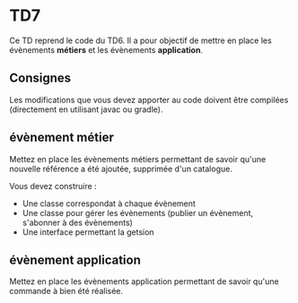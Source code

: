 # TD7

Ce TD reprend le code du TD6. Il a pour objectif de mettre en place les évènements **métiers** et les évènements **application**.

## Consignes

Les modifications que vous devez apporter au code doivent être compilées (directement en utilisant javac ou gradle).

## évènement métier

Mettez en place les évènements métiers permettant de savoir qu'une nouvelle référence a été ajoutée, supprimée d'un catalogue.

Vous devez construire :

* Une classe correspondat à chaque évènement
* Une classe pour gérer les évènements (publier un évènement, s'abonner à des évènements)
* Une interface permettant la getsion 

## évènement application

Mettez en place les évènements application permettant de savoir qu'une commande à bien été réalisée.